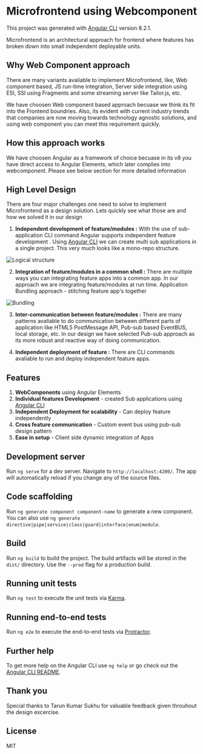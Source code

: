 # Microfrontend using Webcomponent

This project was generated with [Angular CLI](https://github.com/angular/angular-cli) version 8.2.1.

Microfrontend is an architectural approach for frontend where features has broken down into small independent deployable units.


## Why Web Component approach
There are many variants avaliable to implement Microfrontend, like, Web component based,  JS run-time integration, Server side integration using ESI, SSI using Fragments and some streaming server like Tailor.js, etc.

We have choosen Web component based approach becuase we think its fit into the Frontend boundries. Also, its evident with current industry trends that companies are now moving towards technology agnostic solutions, and using web component you can meet this requirement quickly.

## How this approach works

We have choosen Angular as a framework of choice becuase in its v8 you have direct access to Angular Elements, which later complies into webcomponent. Please see below section for more detailed information

## High Level Design
There are four major challenges one need to solve to implement Microfrontend as a design solution. Lets quickly see what those are and how we solved it in our design

1. **Independent development of feature/modules :** With the use of sub-application CLI command Angular supports independent feature development . Using [Angular CLI](https://angular.io/guide/file-structure) we can create multi sub applications in a single project. This very much looks like a mono-repo structure.

 ![Logical structure](https://1.bp.blogspot.com/-U6yrliNYzxs/Xfyla62jgmI/AAAAAAAAMf4/C2z-Q0RKc_wmjP89J0HD75LQJPGXq9QzQCK4BGAYYCw/s1600/hld.png)

2. **Integration of feature/modules in a common shell :** There are multiple ways you can integrating feature apps into a common app. In our approach we are integrating feature/modules at run time. Application Bundling approach - stitching feature app's together

![Bundling](https://4.bp.blogspot.com/-DjBLjUGz23c/Xfylk6tW5QI/AAAAAAAAMgA/04o0M653f5QwE2wRLqwohJPHAfbwfqroQCK4BGAYYCw/s1600/app-bundling.png)

3. **Inter-communication between feature/modules :** There are many patterns avaliable to do communication between different parts of application like HTML5 PostMessage API, Pub-sub based EventBUS, local storage, etc. In our design we have selected Pub-sub approach as its more robust and reactive way of doing communication.

4. **Independent deployment of feature :** There are CLI commands avaliable to run and deploy independent feature apps.

## Features
1. **WebComponents** using Angular Elements
2. **Individual features Development** - created Sub applications using [Angular CLI](https://angular.io/guide/file-structure)
3. **Independent Deployment for scalability** - Can deploy feature independently
4. **Cross feature communication** - Custom event bus using pub-sub design pattern
5. **Ease in setup** - Client side dynamic integration of Apps


## Development server

Run `ng serve` for a dev server. Navigate to `http://localhost:4200/`. The app will automatically reload if you change any of the source files.

## Code scaffolding

Run `ng generate component component-name` to generate a new component. You can also use `ng generate directive|pipe|service|class|guard|interface|enum|module`.

## Build

Run `ng build` to build the project. The build artifacts will be stored in the `dist/` directory. Use the `--prod` flag for a production build.

## Running unit tests

Run `ng test` to execute the unit tests via [Karma](https://karma-runner.github.io).

## Running end-to-end tests

Run `ng e2e` to execute the end-to-end tests via [Protractor](http://www.protractortest.org/).

## Further help

To get more help on the Angular CLI use `ng help` or go check out the [Angular CLI README](https://github.com/angular/angular-cli/blob/master/README.md).

## Thank you
Special thanks to Tarun Kumar Sukhu for valuable feedback given throuhout the design excercise.

## License

MIT
